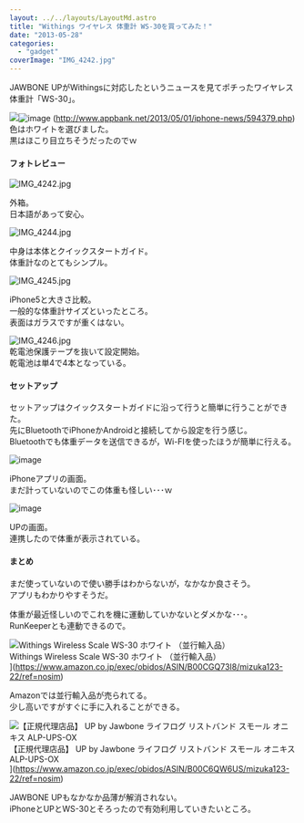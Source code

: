 ```yaml
---
layout: ../../layouts/LayoutMd.astro
title: "Withings ワイヤレス 体重計 WS-30を買ってみた！"
date: "2013-05-28"
categories: 
  - "gadget"
coverImage: "IMG_4242.jpg"
---
```


JAWBONE UPがWithingsに対応したというニュースを見てポチったワイヤレス体重計「WS-30」。

![](/archive/images/image4.png)![image](/archive/images/image_thumb4.png "image")
(http://www.appbank.net/2013/05/01/iphone-news/594379.php)  
色はホワイトを選びました。  
黒はほこり目立ちそうだったのでｗ

#### フォトレビュー

![IMG_4242.jpg](/archive/images/8866458995_50421699c0_b.jpg)
 
外箱。  
日本語があって安心。

![IMG_4244.jpg](/archive/images/8866462341_efe267e9e8_b.jpg)
 
中身は本体とクイックスタートガイド。  
体重計なのとてもシンプル。

![IMG_4245.jpg](/archive/images/8867072966_f08f729d2d_b.jpg)
 
iPhone5と大きさ比較。  
一般的な体重計サイズといったところ。  
表面はガラスですが重くはない。

![IMG_4246.jpg](/archive/images/8866465429_09ecab6c2c_b.jpg)  
乾電池保護テープを抜いて設定開始。  
乾電池は単4で4本となっている。

#### セットアップ

セットアップはクイックスタートガイドに沿って行うと簡単に行うことができた。  
先にBluetoothでiPhoneかAndroidと接続してから設定を行う感じ。  
Bluetoothでも体重データを送信できるが，Wi-FIを使ったほうが簡単に行える。

![image](/archive/images/image_thumb5.png "image")
  
iPhoneアプリの画面。  
まだ計っていないのでこの体重も怪しい･･･ｗ

![image](/archive/images/image_thumb6.png "image")
  
UPの画面。  
連携したので体重が表示されている。

#### まとめ

まだ使っていないので使い勝手はわからないが，なかなか良さそう。  
アプリもわかりやすそうだ。

体重が最近怪しいのでこれを機に運動していかないとダメかな･･･。  
RunKeeperとも連動できるので。

![Withings Wireless Scale WS-30 ホワイト （並行輸入品）](/archive/images/31p8ZBvr98L._SL160_.jpg)  
Withings Wireless Scale WS-30 ホワイト （並行輸入品）  
](https://www.amazon.co.jp/exec/obidos/ASIN/B00CGQ73I8/mizuka123-22/ref=nosim)

Amazonでは並行輸入品が売られてる。  
少し高いですがすぐに手に入れることができる。

![【正規代理店品】 UP by Jawbone ライフログ リストバンド スモール オニキス ALP-UPS-OX](/archive/images/41nslP9cGeL._SL160_.jpg)  
【正規代理店品】 UP by Jawbone ライフログ リストバンド スモール オニキス ALP-UPS-OX  
](https://www.amazon.co.jp/exec/obidos/ASIN/B00C6QW6US/mizuka123-22/ref=nosim)

JAWBONE UPもなかなか品薄が解消されない。  
iPhoneとUPとWS-30とそろったので有効利用していきたいところ。
